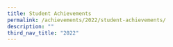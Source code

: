 ```yaml
---
title: Student Achievements
permalink: /achievements/2022/student-achievements/
description: ""
third_nav_title: "2022"
---
```

